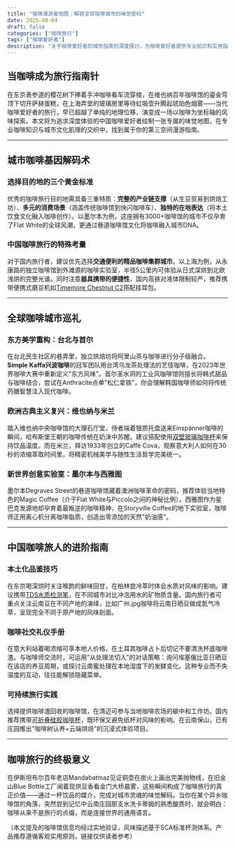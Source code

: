 ```yaml
---
title: "咖啡漫游者地图：解锁全球咖啡城市的味觉密码"
date: 2025-08-04
draft: false
categories: ["咖啡旅行"]
tags: ["咖啡爱好者"]
description: "关于咖啡爱好者的城市指南的深度探讨，为咖啡爱好者提供专业知识和实用指南。"
---
```


## 当咖啡成为旅行指南针
在东京表参道的樱花树下捧着手冲咖啡看车流穿梭，在维也纳百年咖啡馆的鎏金穹顶下切开萨赫蛋糕，在上海弄堂的玻璃房里等待虹吸壶升腾起琥珀色烟雾——当代咖啡爱好者的旅行，早已超越了单纯的地理位移，演变成一场以咖啡为坐标轴的风味探索。本文将为追求深度体验的中国咖啡爱好者绘制一张专属的味觉地图，在专业咖啡知识与城市文化肌理的交织中，找到属于你的第三空间漫游指南。

---

## 城市咖啡基因解码术
### 选择目的地的三个黄金标准
优秀的咖啡旅行目的地需具备三重特质：**完整的产业链支撑**（从生豆贸易到烘焙工坊）、**多元的消费场景**（涵盖传统咖啡馆到快闪咖啡车）、**独特的在地表达**（将本土饮食文化融入咖啡创作）。以墨尔本为例，这座拥有3000+咖啡馆的城市不仅孕育了Flat White的全球风潮，更通过巷道咖啡馆文化将咖啡融入城市DNA。

### 中国咖啡旅行的特殊考量
对于国内旅行者，建议优先选择**交通便利的精品咖啡集群城市**。以上海为例，从永康路的独立咖啡馆到外滩源的咖啡实验室，半径5公里内可体验从日式深烘到北欧浅烘的完整光谱。同时注意**器具携带的便捷性**，国内高铁对液体限制较严，推荐携带便携式磨豆机如[Timemore Chestnut C2](https://www.amazon.com/s?k=Timemore%20Chestnut%20C2&tag=coffeeprism-20)搭配挂耳包。

---

## 全球咖啡城市巡礼
### 东方美学重构：台北与首尔
在台北民生社区的巷弄里，独立烘焙坊将阿里山茶与咖啡进行分子级融合。**Simple Kaffa兴波咖啡**的冠军团队用台湾乌龙茶处理法的艺伎咖啡，在2023年世界咖啡大赛中重新定义"东方风味"。首尔圣水洞的工业风咖啡馆则擅长将韩式甜品与咖啡结合，尝试在Anthracite点单"松仁拿铁"，你会理解韩国咖啡师如何将传统药膳智慧注入现代咖啡。

### 欧洲古典主义复兴：维也纳与米兰
踏入维也纳中央咖啡馆的大理石厅堂，侍者端着银质托盘送来Einspänner咖啡的瞬间，哈布斯堡王朝的咖啡传统在奶沫中苏醒。建议搭配使用[双壁玻璃咖啡杯](https://www.amazon.com/s?k=%E5%8F%8C%E5%A3%81%E7%8E%BB%E7%92%83%E5%92%96%E5%95%A1%E6%9D%AF&tag=coffeeprism-20)来保持饮品温度。而在米兰，拜访1933年创立的Caffè Cova，观察意大利人如何在30秒的浓缩萃取时间里，将精密机械美学与随性生活哲学完美统一。

### 新世界创意实验室：墨尔本与西雅图
墨尔本Degraves Street的巷道咖啡馆藏着澳洲咖啡革命的密码，推荐体验当地特色的Magic Coffee（介于Flat White与Piccolo之间的神秘比例）。西雅图作为星巴克发源地却孕育着最叛逆的咖啡精神，在Storyville Coffee的地下实验室，咖啡师正用离心机分离咖啡脂质，创造出零添加的天然"奶油感"。

---

## 中国咖啡旅人的进阶指南
### 本土化品鉴技巧
在东京喝深烘时关注喉韵的鲜味回甘，在柏林尝冷萃时体会水质对风味的影响。建议携带[TDS水质检测笔](https://www.amazon.com/s?k=TDS%E6%B0%B4%E8%B4%A8%E6%A3%80%E6%B5%8B%E7%AC%94&tag=coffeeprism-20)，在不同城市对比冲泡用水的矿物质含量。国内旅行者可重点关注云南豆在不同产地的演绎，比如广州.jpg咖啡将云南日晒豆做成氮气冷萃，呈现完全不同于原产地的风味剖面。

### 咖啡社交礼仪手册
在意大利站着喝浓缩可享本地人价格，在土耳其咖啡占卜后切记不要清洗杯底咖啡渣。与咖啡师交流时，可运用"从处理法切入"的对话策略：询问埃塞俄比亚日晒豆在该店的养豆周期，或探讨云南蜜处理在本地湿度下的发酵变化。这种专业而不失温度的互动，往往能解锁隐藏菜单。

### 可持续旅行实践
选择提供咖啡渣回收的咖啡馆，在清迈可参与当地咖啡农场的碳中和工作坊。国内推荐携带[可折叠硅胶咖啡杯](https://www.amazon.com/s?k=%E5%8F%AF%E6%8A%98%E5%8F%A0%E7%A1%85%E8%83%B6%E5%92%96%E5%95%A1%E6%9D%AF&tag=coffeeprism-20)，既环保又避免纸杯对风味的影响。在云南保山，已有庄园推出"咖啡树认养+云端烘焙"的沉浸式体验项目。

---

## 咖啡旅行的终极意义
在伊斯坦布尔百年老店Mandabatmaz见证铜壶在炭火上画出完美抛物线，在旧金山Blue Bottle工厂闻着现烘豆香看金门大桥晨雾，这些瞬间构成了咖啡旅行的真正价值——通过一杯饮品的媒介，完成对城市灵魂的味觉解码。当你在某个异乡咖啡馆的角落，突然尝到记忆中云南庄园那支水洗卡蒂姆的熟悉酸质时，就会明白：咖啡从来不是旅行的点缀，而是连接世界的通用语言。

（本文提及的咖啡馆信息均经过实地验证，风味描述基于SCA标准杯测体系。产品推荐遵循客观实用原则，链接仅供读者参考）